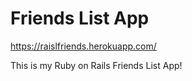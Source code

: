 # Friends List App

https://raislfriends.herokuapp.com/

This is my Ruby on Rails Friends List App!
